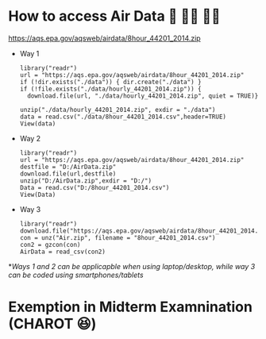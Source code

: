 # How to access Air Data :dash: :woman_technologist: :man_technologist:

https://aqs.epa.gov/aqsweb/airdata/8hour_44201_2014.zip


- Way 1
      
      library("readr")
      url = "https://aqs.epa.gov/aqsweb/airdata/8hour_44201_2014.zip"
      if (!dir.exists("./data")) { dir.create("./data") }
      if (!file.exists("./data/hourly_44201_2014.zip")) {
        download.file(url, "./data/hourly_44201_2014.zip", quiet = TRUE)}

      unzip("./data/hourly_44201_2014.zip", exdir = "./data")
      data = read.csv("./data/8hour_44201_2014.csv",header=TRUE)
      View(data)

- Way 2

      library("readr")
      url = "https://aqs.epa.gov/aqsweb/airdata/8hour_44201_2014.zip"
      destfile = "D:/AirData.zip"
      download.file(url,destfile)
      unzip("D:/AirData.zip",exdir = "D:/")
      Data = read.csv("D:/8hour_44201_2014.csv")
      View(Data)
      
- Way 3

      library("readr")
      download.file("https://aqs.epa.gov/aqsweb/airdata/8hour_44201_2014.zip",destfile="Air.zip")
      con = unz("Air.zip", filename = "8hour_44201_2014.csv")
      con2 = gzcon(con)
      AirData = read_csv(con2)
      
 **Ways 1 and 2 can be applicapble when using laptop/desktop, while way 3 can be coded using smartphones/tablets*
 
 # Exemption in Midterm Examnination (CHAROT :laughing:)
